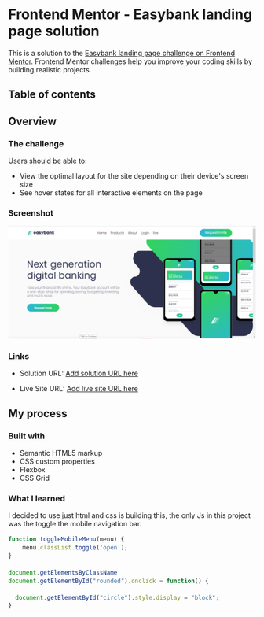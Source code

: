 # Frontend Mentor - Easybank landing page solution

This is a solution to the [Easybank landing page challenge on Frontend Mentor](https://www.frontendmentor.io/challenges/easybank-landing-page-WaUhkoDN). Frontend Mentor challenges help you improve your coding skills by building realistic projects. 

## Table of contents

## Overview

### The challenge

Users should be able to:

- View the optimal layout for the site depending on their device's screen size
- See hover states for all interactive elements on the page

### Screenshot

![](images/Screenshot%20(163).png)


### Links

- Solution URL: [Add solution URL here](https://www.frontendmentor.io/solutions/responsive-page-for-easybank-built-using-alpinejs-html5-and-css3-XDisJDQcy)

- Live Site URL: [Add live site URL here](https://your-live-site-url.com)

## My process

### Built with

- Semantic HTML5 markup
- CSS custom properties
- Flexbox
- CSS Grid


### What I learned

I decided to use just html and css is building this, the only Js in this project was the toggle the mobile navigation bar. 


```js
function toggleMobileMenu(menu) {
    menu.classList.toggle('open');
}

document.getElementsByClassName
document.getElementById("rounded").onclick = function() {
  
  document.getElementById("circle").style.display = "block";
}
